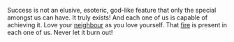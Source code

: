 Success is not an elusive, esoteric, god-like feature that only the special amongst us can have. It truly exists! 
And each one of us is capable of achieving it.
Love your [neighbour](talk_to_neighbour/talk_to_neighbour.md) as you love yourself.
That [fire](light-fire/fire.md) is present in each one of us. Never let it burn out!
